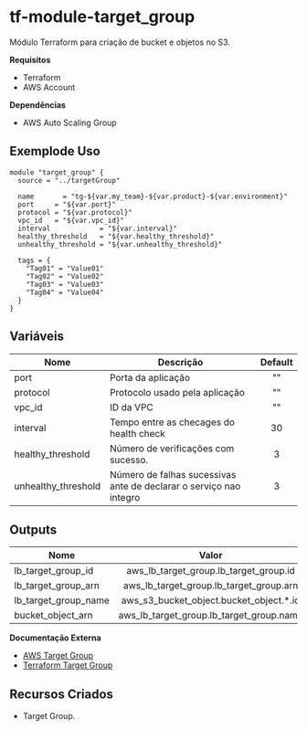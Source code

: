 # **tf-module-target_group**

Módulo Terraform para criação de bucket e objetos no S3.

  **Requisitos**
 - Terraform
 - AWS Account
  
**Dependências**
 - AWS Auto Scaling Group

**Exemplode Uso**
 ------
```
module "target_group" {
  source = "../targetGroup"

  name       = "tg-${var.my_team}-${var.product}-${var.environment}"
  port     = "${var.port}"
  protocol = "${var.protocol}"
  vpc_id   = "${var.vpc_id}"
  interval            = "${var.interval}"
  healthy_threshold   = "${var.healthy_threshold}"
  unhealthy_threshold = "${var.unhealthy_threshold}"

  tags = {
    "Tag01" = "Value01"
    "Tag02" = "Value02"
    "Tag03" = "Value03"
    "Tag04" = "Value04"
  }
}
```

 **Variáveis**
 ------
 |        Nome        |                      Descrição                                    |  Default  |
 | ------------------ |-------------------------------------------------------------------|:---------:|
 | port               | Porta da aplicação                                                |    ""     |
 | protocol           | Protocolo usado pela aplicação                                    |    ""     |
 | vpc_id             | ID da VPC                                                         |    ""     |
 | interval           | Tempo entre as checages do health check                           |    30     |
 | healthy_threshold  | Número de verificações com sucesso.                               |     3     |
 | unhealthy_threshold| Número de falhas sucessivas ante de declarar o serviço nao integro|     3     |

 **Outputs**
 ------
 |          Nome        |                   Valor                 |
 | -------------------- |:---------------------------------------:|
 | lb_target_group_id   | aws_lb_target_group.lb_target_group.id  |
 | lb_target_group_arn  | aws_lb_target_group.lb_target_group.arn |
 | lb_target_group_name | aws_s3_bucket_object.bucket_object.*.id |
 | bucket_object_arn    | aws_lb_target_group.lb_target_group.name|

 **Documentação Externa**
 - [AWS Target Group](https://docs.aws.amazon.com/pt_br/elasticloadbalancing/latest/application/load-balancer-target-groups.html)
 - [Terraform Target Group](https://www.terraform.io/docs/providers/aws/r/lb_target_group.html)

 **Recursos Criados**
 ------
 - Target Group.